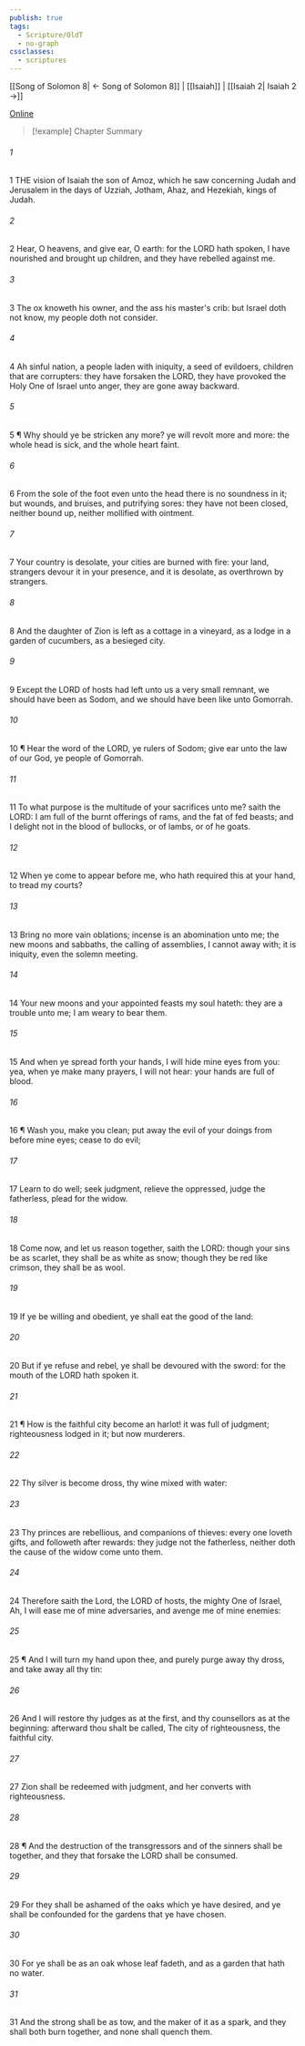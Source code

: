 ```yaml
---
publish: true
tags:
  - Scripture/OldT
  - no-graph
cssclasses:
  - scriptures
---
```

[[Song of Solomon 8| ← Song of Solomon 8]] | [[Isaiah]] | [[Isaiah 2| Isaiah 2 →]]

[Online](https://churchofjesuschrist.org/study/scriptures/ot/isa/1?lang=eng)

>[!example] Chapter Summary
>
###### 1
1 THE vision of Isaiah the son of Amoz, which he saw concerning Judah and Jerusalem in the days of Uzziah, Jotham, Ahaz, and Hezekiah, kings of Judah.
###### 2
2 Hear, O heavens, and give ear, O earth: for the LORD hath spoken, I have nourished and brought up children, and they have rebelled against me.
###### 3
3 The ox knoweth his owner, and the ass his master's crib: but Israel doth not know, my people doth not consider.
###### 4
4 Ah sinful nation, a people laden with iniquity, a seed of evildoers, children that are corrupters: they have forsaken the LORD, they have provoked the Holy One of Israel unto anger, they are gone away backward.
###### 5
5 ¶ Why should ye be stricken any more?  ye will revolt more and more: the whole head is sick, and the whole heart faint.
###### 6
6 From the sole of the foot even unto the head there is no soundness in it; but wounds, and bruises, and putrifying sores: they have not been closed, neither bound up, neither mollified with ointment.
###### 7
7 Your country is desolate, your cities are burned with fire: your land, strangers devour it in your presence, and it is desolate, as overthrown by strangers.
###### 8
8 And the daughter of Zion is left as a cottage in a vineyard, as a lodge in a garden of cucumbers, as a besieged city.
###### 9
9 Except the LORD of hosts had left unto us a very small remnant, we should have been as Sodom, and we should have been like unto Gomorrah.
###### 10
10 ¶ Hear the word of the LORD, ye rulers of Sodom; give ear unto the law of our God, ye people of Gomorrah.
###### 11
11 To what purpose is the multitude of your sacrifices unto me?  saith the LORD: I am full of the burnt offerings of rams, and the fat of fed beasts; and I delight not in the blood of bullocks, or of lambs, or of he goats.
###### 12
12 When ye come to appear before me, who hath required this at your hand, to tread my courts?
###### 13
13 Bring no more vain oblations; incense is an abomination unto me; the new moons and sabbaths, the calling of assemblies, I cannot away with; it is iniquity, even the solemn meeting.
###### 14
14 Your new moons and your appointed feasts my soul hateth: they are a trouble unto me; I am weary to bear them.
###### 15
15 And when ye spread forth your hands, I will hide mine eyes from you: yea, when ye make many prayers, I will not hear: your hands are full of blood.
###### 16
16 ¶ Wash you, make you clean; put away the evil of your doings from before mine eyes; cease to do evil;
###### 17
17 Learn to do well; seek judgment, relieve the oppressed, judge the fatherless, plead for the widow.
###### 18
18 Come now, and let us reason together, saith the LORD: though your sins be as scarlet, they shall be as white as snow; though they be red like crimson, they shall be as wool.
###### 19
19 If ye be willing and obedient, ye shall eat the good of the land:
###### 20
20 But if ye refuse and rebel, ye shall be devoured with the sword: for the mouth of the LORD hath spoken it.
###### 21
21 ¶ How is the faithful city become an harlot!  it was full of judgment; righteousness lodged in it; but now murderers.
###### 22
22 Thy silver is become dross, thy wine mixed with water:
###### 23
23 Thy princes are rebellious, and companions of thieves: every one loveth gifts, and followeth after rewards: they judge not the fatherless, neither doth the cause of the widow come unto them.
###### 24
24 Therefore saith the Lord, the LORD of hosts, the mighty One of Israel, Ah, I will ease me of mine adversaries, and avenge me of mine enemies:
###### 25
25 ¶ And I will turn my hand upon thee, and purely purge away thy dross, and take away all thy tin:
###### 26
26 And I will restore thy judges as at the first, and thy counsellors as at the beginning: afterward thou shalt be called, The city of righteousness, the faithful city.
###### 27
27 Zion shall be redeemed with judgment, and her converts with righteousness.
###### 28
28 ¶ And the destruction of the transgressors and of the sinners shall be together, and they that forsake the LORD shall be consumed.
###### 29
29 For they shall be ashamed of the oaks which ye have desired, and ye shall be confounded for the gardens that ye have chosen.
###### 30
30 For ye shall be as an oak whose leaf fadeth, and as a garden that hath no water.
###### 31
31 And the strong shall be as tow, and the maker of it as a spark, and they shall both burn together, and none shall quench them.



